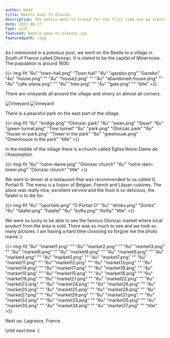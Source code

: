 ```yaml
---
author: Hodd
title: Beetle Goes To Olonzac
description: The beetle went to France for the first time and we started in Olonzac.
date: 2017-08-17
type: post
featured: beetle-goes-to-olonzac.jpg
featuredpath: /img
---
```


As I mentioned in a previous post, we went on the Beetle to a village in South of France called Olonzac. It is stated to be the capital of Minervoise. The population is around 1600.

{{< img-fit
  "6u" "town-hall.png" "Town hall"
  "6u" "gazebo.png" "Gazebo"
  "4u" "house.png" ""
  "4u" "house2.png" ""
  "4u" "abandoned-house.png" ""
  "4u" "cafe-plana.png" ""
  "4u" "tree.png" ""
  "4u" "gate.png" ""
    "title" >}}

There are vineyards all around the village and vinery on almost all corners.

![Vineyard](/img/beetle-goes-to-olonzac/vine.png "")
![Vineyard](/img/beetle-goes-to-olonzac/vinyard.png "")

There is a peaceful park on the east part of the village.

{{< img-fit
  "6u" "bridge.png" "Olonzac park"
  "6u" "swan.png" "Swan"
  "6u" "green-tunnel.png" "Tree tunnel"
  "6u" "park.png" "Olonzac park"
  "6u" "house-in-park.png" "Tower in the park"
  "6u" "greehouse.png" "Greenhouse in the park"
  "title" >}}

In the middle of the village there is a church called Église Notre-Dame de l'Assomption.

{{< img-fit
  "6u" "notre-dame.png" "Olonzac church"
  "6u" "notre-dam-tower.png" "Olonzac church"
  "title" >}}


We went to dinner at a restaurant that was recommended to us called O Portail O. The menu is a fusion of Belgian, French and Libyan cuisines. The place was really nice, excellent service and the food is so delicious, the falafel is to die for.

{{< img-fit
  "6u" "oportailo.png" "O Portail O"
  "6u" "drinks.png" "Drinks"
  "6u" "falafel.png" "Falafel"
  "6u" "kofta.png" "Kofta"
  "title" >}}

We were so lucky to be able to see the famous Olonzac market where local product from the area is sold. There was so much to see and we took so many pictures. I am having a hard time choosing so forgive me the photo mania :)

{{< img-fit
  "6u" "market1.png" ""
  "6u" "market2.png" ""
  "6u" "market3.png" ""
  "6u" "market6.png" ""
  "6u" "market8.png" ""
  "6u" "market9.png" ""
  "4u" "market4.png" ""
  "4u" "market5.png" ""
  "4u" "market7.png" ""
  "6u" "market11.png" ""
  "6u" "market12.png" ""
  "6u" "market13.png" ""
  "6u" "market14.png" ""
  "6u" "market17.png" ""
  "6u" "market18.png" ""
  "4u" "market10.png" ""
  "4u" "market15.png" ""
  "4u" "market16.png" ""
  "6u" "market19.png" ""
  "6u" "market21.png" ""
  "6u" "market22.png" ""
  "6u" "market23.png" ""
  "6u" "market24.png" ""
  "6u" "market26.png" ""
  "4u" "market20.png" ""
  "4u" "market25.png" ""
  "4u" "market28.png" ""
  "6u" "market27.png" ""
  "6u" "market29.png" ""
  "6u" "market31.png" ""
  "6u" "market32.png" ""
  "6u" "market33.png" ""
  "6u" "market35.png" ""
  "4u" "market30.png" ""
  "4u" "market34.png" ""
  "4u" "market37.png" ""
  "title" >}}

  Next up: Lagrasse, France.

  Until next time :)
